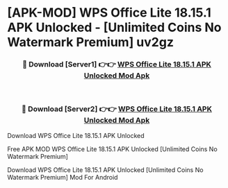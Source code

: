 # [APK-MOD] WPS Office Lite 18.15.1 APK Unlocked - [Unlimited Coins No Watermark Premium] uv2gz



<div align="center">
<h3>🔴 Download [Server1] 👉👉 <a href="https://momento.my/?title=WPS_Office_Lite_18.15.1_APK_Unlocked">WPS Office Lite 18.15.1 APK Unlocked Mod Apk</a></h3><br>

<h3>🔴 Download [Server2] 👉👉 <a href="https://momento.my/?title=WPS_Office_Lite_18.15.1_APK_Unlocked">WPS Office Lite 18.15.1 APK Unlocked Mod Apk</a></h3>
</div>



Download WPS Office Lite 18.15.1 APK Unlocked 

Free APK MOD WPS Office Lite 18.15.1 APK Unlocked [Unlimited Coins No Watermark Premium]

Download WPS Office Lite 18.15.1 APK Unlocked [Unlimited Coins No Watermark Premium] Mod For Android
